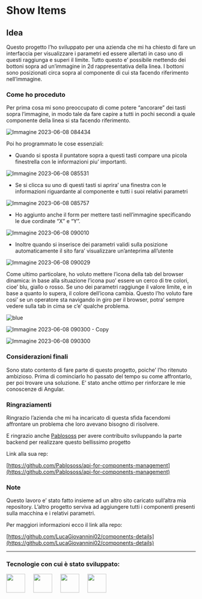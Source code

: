 # Show Items

## Idea

Questo progetto l’ho sviluppato per una azienda che mi ha chiesto di fare un interfaccia per visualizzare i parametri ed essere allertati in caso uno di questi raggiunga e superi il limite. Tutto questo e’ possibile mettendo dei bottoni sopra ad un’immagine in 2d rappresentativa della linea. I bottoni sono posizionati circa sopra al componente di cui sta facendo riferimento nell’immagine.

### Come ho proceduto

Per prima cosa mi sono preoccupato di come potere “ancorare” dei tasti sopra l’immagine, in modo tale da fare capire a tutti in pochi secondi a quale componente della linea si sta facendo riferimento.

![Immagine 2023-06-08 084434](https://github.com/LucaGiovannini02/details-by-a-photo/assets/58634285/50179c46-7a61-4669-8ba8-964ce389fd5e)

Poi ho programmato le cose essenziali:

- Quando si sposta il puntatore sopra a questi tasti compare una picola finestrella con le informazioni piu’ importanti.

![Immagine 2023-06-08 085531](https://github.com/LucaGiovannini02/details-by-a-photo/assets/58634285/e83aa206-54b7-4861-80a2-57c687e2cd81)

- Se si clicca su uno di questi tasti si aprira’ una finestra con le informazioni riguardante al componente e tutti i suoi relativi parametri

![Immagine 2023-06-08 085757](https://github.com/LucaGiovannini02/details-by-a-photo/assets/58634285/f2f150bf-c4bb-47a3-bb00-c9cf19f40972)

- Ho aggiunto anche il form per mettere tasti nell’immagine specificando le due cordinate “X” e “Y”.

![Immagine 2023-06-08 090010](https://github.com/LucaGiovannini02/details-by-a-photo/assets/58634285/e5ea9d95-4993-44b5-a189-880ae94116a3)

- Inoltre quando si inserisce dei parametri validi sulla posizione automaticamente il sito fara’ visualizzare un’anteprima all’utente

![Immagine 2023-06-08 090029](https://github.com/LucaGiovannini02/details-by-a-photo/assets/58634285/e9d0a02e-fe8b-497b-a556-188a91f093d2)

Come ultimo particolare, ho voluto mettere l’icona della tab del browser dinamica: in base alla situazione l’icona puo’ essere un cerco di tre colori, cioe’ blu, giallo o rosso. Se uno dei parametri raggiunge il valore limite, e in base a quanto lo supera, il colore dell’icona cambia. Questo l’ho voluto fare cosi’ se un operatore sta navigando in giro per il browser, potra’ sempre vedere sulla tab in cima se c’e’ qualche problema.

![blue](https://github.com/LucaGiovannini02/details-by-a-photo/assets/58634285/753cae3a-7f45-4573-90d7-225b764cf918)

![Immagine 2023-06-08 090300 - Copy](https://github.com/LucaGiovannini02/details-by-a-photo/assets/58634285/273e32b4-8a61-415b-bdea-ba9ecfbb27fb)

![Immagine 2023-06-08 090300](https://github.com/LucaGiovannini02/details-by-a-photo/assets/58634285/9dc7bfdd-290d-4ca2-a4f5-7bd60e045624)

### Considerazioni finali

Sono stato contento di fare parte di questo progetto, poiche’ l’ho ritenuto ambizioso. Prima di cominciarlo ho passato del tempo su come affrontarlo, per poi trovare una soluzione. E’ stato anche ottimo per rinforzare le mie conoscenze di Angular.

### Ringraziamenti

Ringrazio l’azienda che mi ha incaricato di questa sfida facendomi affrontare un problema che loro avevano bisogno di risolvere. 

E ringrazio anche [Pablososs](https://github.com/Pablososs) per avere contribuito sviluppando la parte backend per realizzare questo bellissimo progetto

Link alla sua rep:

[https://github.com/Pablososs/api-for-components-management](https://github.com/Pablososs/api-for-components-management)

### Note

Questo lavoro e’ stato fatto insieme ad un altro sito caricato sull’altra mia repository. L’altro progetto serviva ad aggiungere tutti i componenti presenti sulla macchina e i relativi parametri.

Per maggiori informazioni ecco il link alla repo:

[https://github.com/LucaGiovannini02/components-details](https://github.com/LucaGiovannini02/components-details)

---

### Tecnologie con cui è stato sviluppato:

<img src="https://upload.wikimedia.org/wikipedia/commons/thumb/c/cf/Angular_full_color_logo.svg/2048px-Angular_full_color_logo.svg.png" width="50" /> &emsp; <img src="https://upload.wikimedia.org/wikipedia/commons/thumb/d/d5/Tailwind_CSS_Logo.svg/2048px-Tailwind_CSS_Logo.svg.png" width="50"> &emsp; <img src="https://ng-bootstrap.github.io/img/logo-stack.svg" width="50"> &emsp; <img src="https://upload.wikimedia.org/wikipedia/commons/thumb/9/9a/Visual_Studio_Code_1.35_icon.svg/2048px-Visual_Studio_Code_1.35_icon.svg.png" width="50">
